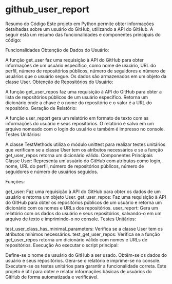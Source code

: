 # github_user_report


Resumo do Código
Este projeto em Python permite obter informações detalhadas sobre um usuário do GitHub, utilizando a API do GitHub. A seguir está um resumo das funcionalidades e componentes principais do código:

Funcionalidades
Obtenção de Dados do Usuário:

A função get_user faz uma requisição à API do GitHub para obter informações de um usuário específico, como nome de usuário, URL do perfil, número de repositórios públicos, número de seguidores e número de usuários que o usuário segue. Os dados são armazenados em um objeto da classe User.
Obtenção de Repositórios do Usuário:

A função get_user_repos faz uma requisição à API do GitHub para obter a lista de repositórios públicos de um usuário específico. Retorna um dicionário onde a chave é o nome do repositório e o valor é a URL do repositório.
Geração de Relatório:

A função user_report gera um relatório em formato de texto com as informações do usuário e seus repositórios. O relatório é salvo em um arquivo nomeado com o login do usuário e também é impresso no console.
Testes Unitários:

A classe TestMethods utiliza o módulo unittest para realizar testes unitários que verificam se a classe User tem os atributos necessários e se a função get_user_repos retorna um dicionário válido.
Componentes Principais
Classe User: Representa um usuário do GitHub com atributos como login, nome, URL do perfil, número de repositórios públicos, número de seguidores e número de usuários seguidos.

Funções:

get_user: Faz uma requisição à API do GitHub para obter os dados de um usuário e retorna um objeto User.
get_user_repos: Faz uma requisição à API do GitHub para obter os repositórios públicos de um usuário e retorna um dicionário com os nomes e URLs dos repositórios.
user_report: Gera um relatório com os dados do usuário e seus repositórios, salvando-o em um arquivo de texto e imprimindo-o no console.
Testes Unitários:

test_user_class_has_minimal_parameters: Verifica se a classe User tem os atributos mínimos necessários.
test_get_user_repos: Verifica se a função get_user_repos retorna um dicionário válido com nomes e URLs de repositórios.
Execução
Ao executar o script principal:

Define-se o nome de usuário do GitHub a ser usado.
Obtêm-se os dados do usuário e seus repositórios.
Gera-se o relatório e imprime-se no console.
Executam-se os testes unitários para garantir a funcionalidade correta.
Este projeto é útil para obter e relatar informações básicas de usuários do GitHub de forma automatizada e verificável.
